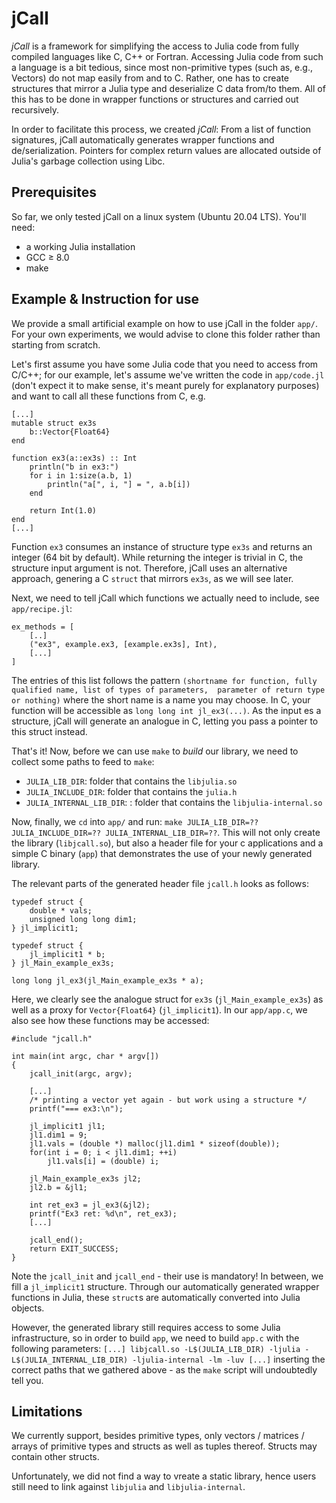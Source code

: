 # jCall

_jCall_ is a framework for simplifying the access to Julia code from fully compiled
languages like C, C++ or Fortran. Accessing Julia code from such a language 
is a bit tedious, since most non-primitive types (such as, e.g., Vectors) do
not map easily from and to C. Rather, one has to create structures that mirror
a Julia type and deserialize C data from/to them. All of this has to be done in wrapper
functions or structures and carried out recursively.

In order to facilitate this process, we created _jCall_: From a list of function 
signatures, jCall automatically generates wrapper functions and de/serialization.
Pointers for complex return values are allocated outside of Julia's garbage 
collection using Libc.

## Prerequisites
So far, we only tested jCall on a linux system (Ubuntu 20.04 LTS). You'll need:
- a working Julia installation
- GCC $\ge$ 8.0
- make

## Example & Instruction for use

We provide a small artificial example on how to use jCall in the folder
`app/`. For your own experiments, we would advise to clone this folder rather than
starting from scratch.

Let's first assume you have some Julia code that you need to access from C/C++;
for our example, let's assume we've written the code in `app/code.jl` (don't expect
it to make sense, it's meant purely for explanatory purposes) and want to
call all these functions from C, e.g. 

```
[...]
mutable struct ex3s
    b::Vector{Float64}
end

function ex3(a::ex3s) :: Int
    println("b in ex3:")
    for i in 1:size(a.b, 1)
        println("a[", i, "] = ", a.b[i])
    end

    return Int(1.0)
end
[...]
```

Function `ex3` consumes an instance of structure type `ex3s` and returns an
integer (64 bit by default). While returning the integer is trivial in C,
the structure input argument is not. Therefore, jCall uses an alternative approach,
genering a C `struct` that mirrors `ex3s`, as we will see later.

Next, we need to tell jCall which functions we actually need to include,
see `app/recipe.jl`:
```
ex_methods = [
    [..]
    ("ex3", example.ex3, [example.ex3s], Int),
    [...]
]
```
The entries of this list follows the pattern
`(shortname for function, fully qualified name, list of types of parameters, 
parameter of return type or nothing)` where the short name is a name you may choose.
In C, your function will be accessible as `long long int jl_ex3(...)`. As the
input es a structure, jCall will generate an analogue in C, letting you
pass a pointer to this struct instead.

That's it! Now, before we can use `make` to _build_ our library, we need to 
collect some paths to feed to `make`:
- `JULIA_LIB_DIR`: folder that contains the `libjulia.so`
- `JULIA_INCLUDE_DIR`: folder that contains the `julia.h`
- `JULIA_INTERNAL_LIB_DIR`: : folder that contains the `libjulia-internal.so`

Now, finally, we `cd` into `app/` and run:
`make JULIA_LIB_DIR=?? JULIA_INCLUDE_DIR=?? JULIA_INTERNAL_LIB_DIR=??`. This
will not only create the library (`libjcall.so`), but also a header file
for your c applications and a simple C binary (`app`) that demonstrates the use
of your newly generated library.

The relevant parts of the generated header file `jcall.h` looks as follows:
```
typedef struct {
	double * vals;
	unsigned long long dim1;
} jl_implicit1;

typedef struct {
	jl_implicit1 * b;
} jl_Main_example_ex3s;

long long jl_ex3(jl_Main_example_ex3s * a);
```

Here, we clearly see the analogue struct for `ex3s` (`jl_Main_example_ex3s`) as well
as a proxy for `Vector{Float64}` (`jl_implicit1`). In our `app/app.c`, we also see
how these functions may be accessed:
```
#include "jcall.h"

int main(int argc, char * argv[])
{
    jcall_init(argc, argv);

    [...]
    /* printing a vector yet again - but work using a structure */
    printf("=== ex3:\n");

    jl_implicit1 jl1;
    jl1.dim1 = 9;
    jl1.vals = (double *) malloc(jl1.dim1 * sizeof(double));
    for(int i = 0; i < jl1.dim1; ++i)
        jl1.vals[i] = (double) i;

    jl_Main_example_ex3s jl2;
    jl2.b = &jl1;

    int ret_ex3 = jl_ex3(&jl2);
    printf("Ex3 ret: %d\n", ret_ex3);
    [...]

    jcall_end();
    return EXIT_SUCCESS;
}
```
Note the `jcall_init` and `jcall_end` - their use is mandatory! In between, we
fill a `jl_implicit1` structure. Through our automatically generated wrapper functions
in Julia, these `struct`s are automatically converted into Julia objects.

However, the generated library still requires access to some Julia infrastructure,
so in order to build `app`, we need to build `app.c` with the following
parameters:
`[...] libjcall.so -L$(JULIA_LIB_DIR) -ljulia -L$(JULIA_INTERNAL_LIB_DIR) -ljulia-internal -lm -luv [...]`
inserting the correct paths that we gathered above - as the `make` script will 
undoubtedly tell you.

## Limitations
We currently support, besides primitive types, only vectors / matrices / arrays
of primitive types and structs as well as tuples thereof. Structs may contain
other structs.

Unfortunately, we did not find a way to vreate a static library, hence users still
need to link against `libjulia` and `libjulia-internal`.